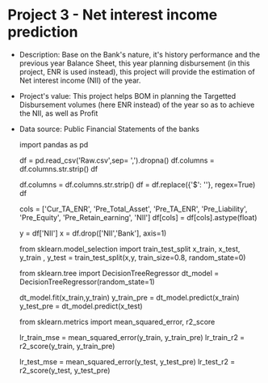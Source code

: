 # Project 3 - Net interest income prediction
- Description: Base on the Bank's nature, it's history performance and the previous year Balance Sheet, this year planning disbursement (in this project, ENR is used instead), this project will provide the estimation of Net interest income (NII) of the year.
- Project's value: This project helps BOM in planning the Targetted Disbursement volumes (here ENR instead) of the year so as to achieve the NII, as well as Profit
- Data source: Public Financial Statements of the banks


    import pandas as pd

    df = pd.read_csv('Raw.csv',sep= ',').dropna()
    df.columns = df.columns.str.strip()
    df

    df.columns = df.columns.str.strip()
    df = df.replace({'\$': ''}, regex=True)
    df

    cols = ['Cur_TA_ENR', 'Pre_Total_Asset', 'Pre_TA_ENR', 'Pre_Liability', 'Pre_Equity', 'Pre_Retain_earning', 'NII']
    df[cols] = df[cols].astype(float)
    
    y = df['NII']
    x = df.drop(['NII','Bank'], axis=1)

    from sklearn.model_selection import train_test_split
    x_train, x_test, y_train , y_test = train_test_split(x,y, train_size=0.8, random_state=0)

    from sklearn.tree import DecisionTreeRegressor
    dt_model = DecisionTreeRegressor(random_state=1)

    dt_model.fit(x_train,y_train)
    y_train_pre = dt_model.predict(x_train)
    y_test_pre = dt_model.predict(x_test)
    
    from sklearn.metrics import mean_squared_error, r2_score

    lr_train_mse = mean_squared_error(y_train, y_train_pre)
    lr_train_r2 = r2_score(y_train, y_train_pre)

    lr_test_mse = mean_squared_error(y_test, y_test_pre)
    lr_test_r2 = r2_score(y_test, y_test_pre)
